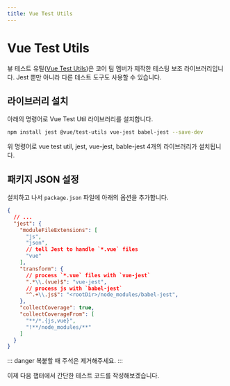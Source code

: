 ```yaml
---
title: Vue Test Utils
---
```


# Vue Test Utils

뷰 테스트 유틸([Vue Test Utils](https://vue-test-utils.vuejs.org/))은 코어 팀 멤버가 제작한 테스팅 보조 라이브러리입니다. Jest 뿐만 아니라 다른 테스트 도구도 사용할 수 있습니다.

## 라이브러리 설치

아래의 명령어로 Vue Test Util 라이브러리를 설치합니다.

```bash
npm install jest @vue/test-utils vue-jest babel-jest --save-dev
```

위 명령어로 vue test util, jest, vue-jest, bable-jest 4개의 라이브러리가 설치됩니다.

## 패키지 JSON 설정

설치하고 나서 `package.json` 파일에 아래의 옵션을 추가합니다.

```json
{
  // ...
  "jest": {
    "moduleFileExtensions": [
      "js",
      "json",
      // tell Jest to handle `*.vue` files
      "vue"
    ],
    "transform": {
      // process `*.vue` files with `vue-jest`
      ".*\\.(vue)$": "vue-jest",
      // process js with `babel-jest`
      "^.+\\.js$": "<rootDir>/node_modules/babel-jest",
    },
    "collectCoverage": true,
    "collectCoverageFrom": [
      "**/*.{js,vue}",
      "!**/node_modules/**"
    ]
  }
}
```

::: danger
복붙할 때 주석은 제거해주세요.
:::

이제 다음 챕터에서 간단한 테스트 코드를 작성해보겠습니다.